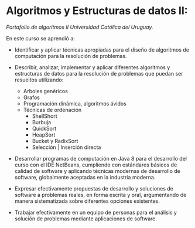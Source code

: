 # Algoritmos y Estructuras de datos II:
_Portafolio de algoritmos II Universidad Católica del Uruguay._

En este curso se aprendió a:

- Identificar y aplicar técnicas apropiadas para el diseño de algoritmos de computación para la resolución de problemas.

- Describir, analizar, implementar y aplicar diferentes algoritmos y estructuras de datos para la resolución de problemas que puedan ser resueltos utilizando:
    - Arboles genéricos
    - Grafos
    - Programación dinámica, algoritmos ávidos 
    - Técnicas de ordenación
        - ShellShort
        - Burbuja
        - QuickSort
        - HeapSort
        - Bucket y RadixSort
        - Selección | Inserción directa

- Desarrollar programas de computación en Java 8 para el desarrollo del curso con el IDE NetBeans, cumpliendo con estándares básicos de calidad de software y aplicando técnicas modernas de desarrollo de software, globalmente aceptadas en la industria moderna.

- Expresar efectivamente propuestas de desarrollo y soluciones de software a problemas reales, en forma escrita y oral, argumentando de manera sistematizada sobre diferentes opciones existentes.

- Trabajar efectivamente en un equipo de personas para el análisis y solución de problemas mediante aplicaciones de software.

